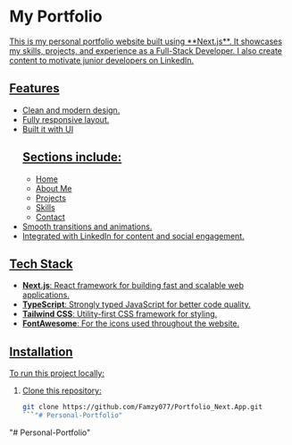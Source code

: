 # My Portfolio

<a href='www.akinolafemi.com.ng'>
This is my personal portfolio website built using **Next.js**. It showcases my skills, projects, and experience as a Full-Stack Developer. I also create content to motivate junior developers on LinkedIn.

## Features

- Clean and modern design.
- Fully responsive layout.
- Built it with UI
  ## Sections include:
  - Home
  - About Me
  - Projects
  - Skills
  - Contact
- Smooth transitions and animations.
- Integrated with LinkedIn for content and social engagement.

## Tech Stack

- **Next.js**: React framework for building fast and scalable web applications.
- **TypeScript**: Strongly typed JavaScript for better code quality.
- **Tailwind CSS**: Utility-first CSS framework for styling.
- **FontAwesome**: For the icons used throughout the website.

## Installation

To run this project locally:

1. Clone this repository:
   ```bash
   git clone https://github.com/Famzy077/Portfolio_Next.App.git
   ```"# Personal-Portfolio" 
"# Personal-Portfolio" 
